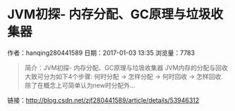 # JVM初探- 内存分配、GC原理与垃圾收集器
作者：hanqing280441589
日期：2017-01-03 13:35
浏览量：7783
> 简介：JVM初探- 内存分配、GC原理与垃圾收集器
  JVM内存的分配与回收大致可分为如下4个步骤: 何时分配 -> 怎样分配 -> 何时回收 -> 怎样回收. 
  除了在概念上可简单认为new时分配外...

 链接：http://blog.csdn.net/zjf280441589/article/details/53946312
